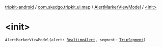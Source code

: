 [tripkit-android](../../index.md) / [com.skedgo.tripkit.ui.map](../index.md) / [AlertMarkerViewModel](index.md) / [&lt;init&gt;](./-init-.md)

# &lt;init&gt;

`AlertMarkerViewModel(alert: `[`RealtimeAlert`](../../com.skedgo.android.common.model/-realtime-alert/index.md)`, segment: `[`TripSegment`](../../skedgo.tripkit.routing/-trip-segment/index.md)`)`